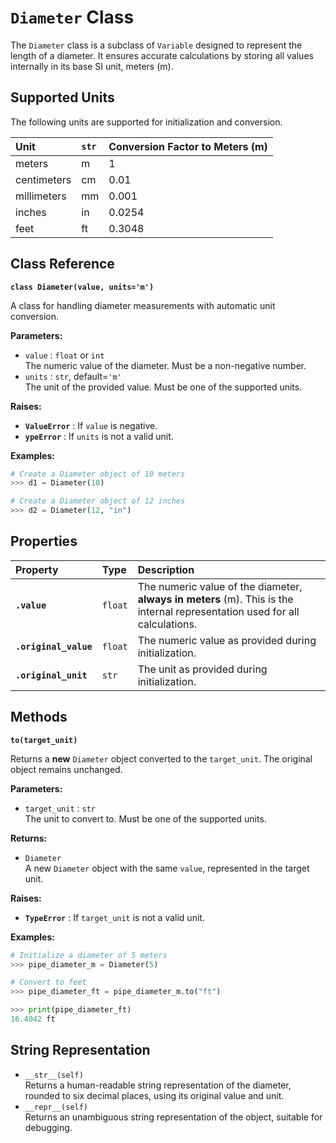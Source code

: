 # **`Diameter` Class**

The `Diameter` class is a subclass of `Variable` designed to represent the length of a diameter. It ensures accurate calculations by storing all values internally in its base SI unit, meters (m).

## **Supported Units**

The following units are supported for initialization and conversion.

| Unit | `str` | Conversion Factor to Meters (m) |
| :---- | :---- | :---- |
| meters | m | 1 |
| centimeters | cm | 0.01 |
| millimeters | mm | 0.001 |
| inches | in | 0.0254 |
| feet | ft | 0.3048 |

## **Class Reference**

**`class Diameter(value, units='m')`**

A class for handling diameter measurements with automatic unit conversion.

**Parameters:**

* `value` : `float` or `int`  
  The numeric value of the diameter. Must be a non-negative number.  
* `units` : `str`, default=`'m'`  
  The unit of the provided value. Must be one of the supported units.

**Raises:**

* **`ValueError`** : If `value` is negative.  
* **`ypeError`** : If `units` is not a valid unit.

**Examples:**
```py
# Create a Diameter object of 10 meters  
>>> d1 = Diameter(10)

# Create a Diameter object of 12 inches  
>>> d2 = Diameter(12, "in")
```
## **Properties**

| Property | Type | Description |
| :---- | :---- | :---- |
| **`.value`** | `float` | The numeric value of the diameter, **always in meters** (m). This is the internal representation used for all calculations. |
| **`.original_value`** | `float` | The numeric value as provided during initialization. |
| **`.original_unit`** | `str` | The unit as provided during initialization. |

## **Methods**

**`to(target_unit)`**

Returns a **new** `Diameter` object converted to the `target_unit`. The original object remains unchanged.

**Parameters:**

* `target_unit` : `str`  
  The unit to convert to. Must be one of the supported units.

**Returns:**

* `Diameter`  
  A new `Diameter` object with the same `value`, represented in the target unit.

**Raises:**

* **`TypeError`** : If `target_unit` is not a valid unit.

**Examples:**
```py
# Initialize a diameter of 5 meters  
>>> pipe_diameter_m = Diameter(5)

# Convert to feet  
>>> pipe_diameter_ft = pipe_diameter_m.to("ft")

>>> print(pipe_diameter_ft)  
16.4042 ft
```
## **String Representation**

* `__str__(self)`  
  Returns a human-readable string representation of the diameter, rounded to six decimal places, using its original value and unit.  
* `__repr__(self)`  
  Returns an unambiguous string representation of the object, suitable for debugging.
